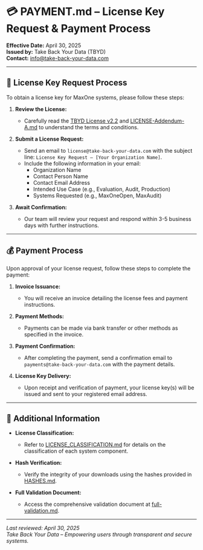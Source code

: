 # 💳 PAYMENT.md – License Key Request & Payment Process

**Effective Date:** April 30, 2025  
**Issued by:** Take Back Your Data (TBYD)  
**Contact:** info@take-back-your-data.com

---

## 🔐 License Key Request Process

To obtain a license key for MaxOne systems, please follow these steps:

1. **Review the License:**  
   - Carefully read the [TBYD License v2.2](./LICENSE.md) and [LICENSE-Addendum-A.md](./LICENSE-Addendum-A.md) to understand the terms and conditions.

2. **Submit a License Request:**  
   - Send an email to `license@take-back-your-data.com` with the subject line: `License Key Request – [Your Organization Name]`.
   - Include the following information in your email:
     - Organization Name
     - Contact Person Name
     - Contact Email Address
     - Intended Use Case (e.g., Evaluation, Audit, Production)
     - Systems Requested (e.g., MaxOneOpen, MaxAudit)

3. **Await Confirmation:**  
   - Our team will review your request and respond within 3-5 business days with further instructions.

---

## 💰 Payment Process

Upon approval of your license request, follow these steps to complete the payment:

1. **Invoice Issuance:**  
   - You will receive an invoice detailing the license fees and payment instructions.

2. **Payment Methods:**  
   - Payments can be made via bank transfer or other methods as specified in the invoice.

3. **Payment Confirmation:**  
   - After completing the payment, send a confirmation email to `payments@take-back-your-data.com` with the payment details.

4. **License Key Delivery:**  
   - Upon receipt and verification of payment, your license key(s) will be issued and sent to your registered email address.

---

## 📄 Additional Information

- **License Classification:**  
  - Refer to [LICENSE_CLASSIFICATION.md](./LICENSE_CLASSIFICATION.md) for details on the classification of each system component.

- **Hash Verification:**  
  - Verify the integrity of your downloads using the hashes provided in [HASHES.md](./HASHES.md).

- **Full Validation Document:**  
  - Access the comprehensive validation document at [full-validation.md](./full-validation.md).

---

_Last reviewed: April 30, 2025_  
_Take Back Your Data – Empowering users through transparent and secure systems._
